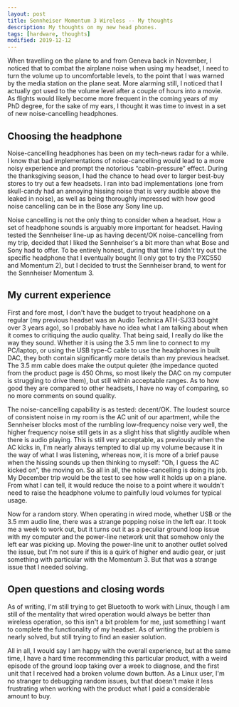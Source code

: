 ```yaml
---
layout: post
title: Sennheiser Momentum 3 Wireless -- My thoughts
description: My thoughts on my new head phones.
tags: [hardware, thoughts]
modified: 2019-12-12
---
```


When travelling on the plane to and from Geneva back in November, I noticed that
to combat the airplane noise when using my headset, I need to turn the volume up
to uncomfortable levels, to the point that I was warned by the media station on
the plane seat. More alarming still, I noticed that I actually got used to the
volume level after a couple of hours into a movie. As flights would likely become
more frequent in the coming years of my PhD degree, for the sake of my ears, I
thought it was time to invest in a set of new noise-cancelling headphones.

## Choosing the headphone

Noise-cancelling headphones has been on my tech-news radar for a while. I know
that bad implementations of noise-cancelling would lead to a more noisy
experience and prompt the notorious “cabin-pressure” effect. During the
thanksgiving season, I had the chance to head over to larger best-buy stores to
try out a few headsets. I ran into bad implementations (one from skull-candy had
an annoying hissing noise that is very audible above the leaked in noise), as
well as being thoroughly impressed with how good noise cancelling can be in the
Bose any Sony line up.

Noise cancelling is not the only thing to consider when a headset. How a set of
headphone sounds is arguably more important for headset. Having tested the
Sennheiser line-up as having decent/OK noise-cancelling from my trip, decided
that I liked the Sennheiser's a bit more than what Bose and Sony had to offer. To
be entirely honest, during that time I didn't try out the specific headphone that
I eventually bought (I only got to try the PXC550 and Momentum 2), but I decided
to trust the Sennheiser brand, to went for the Sennheiser Momentum 3.

## My current experience

First and fore most, I don't have the budget to tryout headphone on a regular (my
previous headset was an Audio Technica ATH-SJ33 bought over 3 years ago), so I
probably have no idea what I am talking about when it comes to critiquing the
audio quality. That being said, I really do like the way they sound. Whether it
is using the 3.5 mm line to connect to my PC/laptop, or using the USB type-C
cable to use the headphones in built DAC, they both contain significantly more
details than my previous headset. The 3.5 mm cable does make the output quieter
(the impedance quoted from the product page is 450 Ohms, so most likely the DAC
on my computer is struggling to drive them), but still within acceptable ranges.
As to how good they are compared to other headsets, I have no way of comparing,
so no more comments on sound quality.

The noise-cancelling capability is as tested: decent/OK. The loudest source of
consistent noise in my room is the AC unit of our apartment, while the Sennheiser
blocks most of the rumbling low-frequency noise very well, the higher frequency
noise still gets in as a slight hiss that slightly audible when there is audio
playing. This is still very acceptable, as previously when the AC kicks in, I'm
nearly always tempted to dial up my volume because it in the way of what I was
listening, whereas now, it is more of a brief pause when the hissing sounds up
then thinking to myself: “Oh, I guess the AC kicked on”, the moving on. So all in
all, the noise-cancelling is doing its job. My December trip would be the test to
see how well it holds up on a plane. From what I can tell, it would reduce the
noise to a point where it wouldn't need to raise the headphone volume to
painfully loud volumes for typical usage.

Now for a random story. When operating in wired mode, whether USB or the 3.5 mm
audio line, there was a strange popping noise in the left ear. It took me a week
to work out, but it turns out it as a peculiar ground loop issue with my computer
and the power-line network unit that somehow only the left ear was picking up.
Moving the power-line unit to another outlet solved the issue, but I'm not sure
if this is a quirk of higher end audio gear, or just something with particular
with the Momentum 3. But that was a strange issue that I needed solving.

## Open questions and closing words

As of writing, I'm still trying to get Bluetooth to work with Linux, though I am
still of the mentality that wired operation would always be better than wireless
operation, so this isn't a bit problem for me, just something I want to complete
the functionality of my headset. As of writing the problem is nearly solved, but
still trying to find an easier solution.

All in all, I would say I am happy with the overall experience, but at the same
time, I have a hard time recommending this particular product, with a weird
episode of the ground loop taking over a week to diagnose, and the first unit
that I received had a broken volume down button. As a Linux user, I'm no stranger
to debugging random issues, but that doesn't make it less frustrating when
working with the product what I paid a considerable amount to buy.
